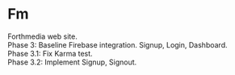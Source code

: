 # Fm

Forthmedia web site.  
Phase 3: Baseline Firebase integration. Signup, Login, Dashboard.  
Phase 3.1: Fix Karma test.  
Phase 3.2: Implement Signup, Signout.  